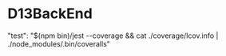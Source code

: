# D13BackEnd
"test": "$(npm bin)/jest --coverage && cat ./coverage/lcov.info | ./node_modules/.bin/coveralls"
